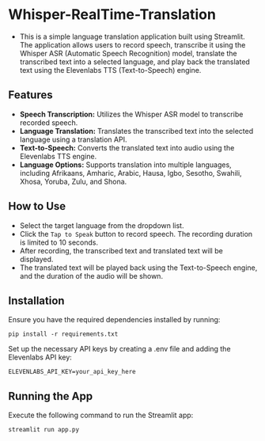 # Whisper-RealTime-Translation
- This is a simple language translation application built using Streamlit.
  The application allows users to record speech, transcribe it using the Whisper ASR (Automatic Speech Recognition) model, translate the transcribed text into a selected language, and play back the translated text using the Elevenlabs TTS (Text-to-Speech) engine.

## Features
- **Speech Transcription:** Utilizes the Whisper ASR model to transcribe recorded speech.
- **Language Translation:** Translates the transcribed text into the selected language using a translation API.
- **Text-to-Speech:** Converts the translated text into audio using the Elevenlabs TTS engine.
- **Language Options:** Supports translation into multiple languages, including Afrikaans, Amharic, Arabic, Hausa, Igbo, Sesotho, Swahili, Xhosa, Yoruba, Zulu, and Shona.

## How to Use
- Select the target language from the dropdown list.
- Click the ```Tap to Speak``` button to record speech. The recording duration is limited to 10 seconds.
- After recording, the transcribed text and translated text will be displayed.
- The translated text will be played back using the Text-to-Speech engine, and the duration of the audio will be shown.

## Installation
Ensure you have the required dependencies installed by running:
```
pip install -r requirements.txt
```
Set up the necessary API keys by creating a .env file and adding the Elevenlabs API key:
```
ELEVENLABS_API_KEY=your_api_key_here
```
## Running the App
Execute the following command to run the Streamlit app:
```
streamlit run app.py
```
